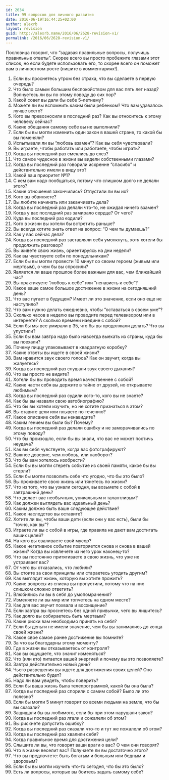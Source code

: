 ```yaml
---
id: 2634
title: 99 вопросов для личного развития
date: 2016-06-19T16:44:25+02:00
author: alexrb
layout: revision
guid: http://alexrb.name/2016/06/2628-revision-v1/
permalink: /2016/06/2628-revision-v1/
---
```

Пословица говорит, что &#8220;задавая правильные вопросы, получишь правильные ответы&#8221;. Скорее всего вы просто пробежите глазами этот список, но если будете использовать его, то скорее всего он поможет вам в личностном росте (пишите в комментариях!).<!--more-->

  1. Если вы проснетесь утром без страха, что вы сделаете в первую очередь?
  2. Что было самым большим беспокойством для вас пять лет назад? Волнуетесь ли вы по этому поводу до сих пор?
  3. Какой совет вы дали бы себе 5-летнему?
  4. Можете ли вы вспомнить каким были ребенком? Что вам удавалось лучше всего?
  5. Кого вы превозносили в последний раз? Как вы относитесь к этому человеку сейчас?
  6. Какие обещания самому себе вы не выполнили?
  7. Если бы вы могли изменить один закон в вашей стране, то какой бы вы поменяли?
  8. Испытывали ли вы &#8220;любовь взамен&#8221;? Как вы себя чувствовали?
  9. Вы играете, чтобы работать или работаете, чтобы играть?
 10. Когда вы последний раз смеялись до слез?
 11. Что самое чудесное в жизни вы видели собственными глазами?
 12. Когда вы последний раз говорили искренне &#8220;спасибо&#8221; и действительно имели в виду это?
 13. Какой ваш приоритет №1?
 14. С кем вам надо пообщаться, потому что слишком долго не делали этого?
 15. Какие отношения закончились? Отпустили ли вы их?
 16. Кого вы обвиняете?
 17. Вы любите начинать или заканчивать дела?
 18. Когда вы последний раз делали что-то, не ожидая ничего взамен?
 19. Когда у вас последний раз замирало сердце? От чего?
 20. Куда вы последний раз ездили?
 21. Кого в жизни вы хотели бы встретить раньше?
 22. Вы всегда хотите знать ответ на вопрос: &#8220;О чем ты думаешь?&#8221;
 23. Как у вас сейчас дела?
 24. Когда вы последний раз заставляли себя умолкнуть, хотя хотели бы продолжить разговор?
 25. Вы живете свою жизнь, ориентируясь на дни недели?
 26. Как вы чувствуете себя по понедельникам?
 27. Если бы вы могли провести 10 минут со своим героем (живым или мертвым), о чем бы вы спросили?
 28. Является ли ваше прошлое более важным для вас, чем ближайший час?
 29. Вы практикуете &#8220;любовь к себе&#8221; или &#8220;ненависть к себе&#8221;?
 30. Какое ваше самое большое достижение в жизни на сегодняшний день?
 31. Что вас пугает в будущем? Имеет ли это значение, если оно еще не наступило?
 32. Что вам нужно делать ежедневно, чтобы &#8220;оставаться в своем уме&#8221;?
 33. Сколько часов в неделю вы проводите перед телевизором или в интернете? А сколько времени наедине с собой?
 34. Если бы мы все умирали в 35, что бы вы продолжали делать? Что вы упустили?
 35. Если бы вам завтра надо было навсегда выехать из страны, куда бы вы поехали?
 36. Почему пиццу упаковывают в квадратную коробку?
 37. Какие ответы вы ищете в своей жизни?
 38. Вам нравится звук своего голоса? Как он звучит, когда вы жалуетесь?
 39. Когда вы последний раз слушали звук своего дыхания?
 40. Что вы просто не видите?
 41. Хотели бы вы проводить время качественнее с собой?
 42. Какие части себя вы держите в тайне от друзей, но открываете любимым?
 43. Когда вы последний раз судили кого-то, кого вы не знаете?
 44. Как бы вы назвали свою автобиографию?
 45. Что бы вы хотели изучить, но не хотите признаться в этом?
 46. Вы ставите цели или плывете по течению?
 47. Какое описание себя вы ненавидите?
 48. Каким гением вы были бы? Почему?
 49. Когда вы последний раз делали ошибку и не заморачивались по этому поводу?
 50. Что бы произошло, если бы вы знали, что вас не может постичь неудача?
 51. Как вы себя чувствуете, когда вас фотографируют?
 52. Важнее доверие, чем любовь, или наоборот?
 53. Что бы вам хотелось изобрести?
 54. Если бы вы могли стереть событие из своей памяти, какое бы вы стерли?
 55. Если бы могли позволить себе что угодно, что бы это было?
 56. Вы проживаете свою жизнь или тянетесь по жизни?
 57. Что из того, что вы узнали сегодня, вы возьмете с собой в завтрашний день?
 58. Что делает вас необычным, уникальным и талантливым?
 59. Как должен выглядеть вас идеальный день?
 60. Каким должно быть ваше следующее действие?
 61. Какое наследство вы оставите?
 62. Хотите ли вы, чтобы ваши дети (если они у вас есть), были бы &#8220;точно, как вы&#8221;?
 63. Играете ли вы с собой в игры, где правила не дают вам достигать ваших целей?
 64. На кого вы сваливаете свой мусор?
 65. Какое негативное событие повторяется снова и снова в вашей жизни? Когда вы извлечете из него урок наконец-то?
 66. Что вы постоянно притягиваете в свою жизнь, что уже не устраивает вас?
 67. От чего вы отказались, что любили?
 68. Вы стоите за свои принципы или стараетесь угодить другим?
 69. Как выглядит жизнь, которую вы хотите прожить?
 70. Какие вопросы из списка вы пропустили, потому что на них слишком сложно ответить?
 71. Влюбились ли вы в себя до умопомрачения?
 72. Изменяете ли вы мир или топчетесь на одном месте?
 73. Как для вас звучит похвала и восхищение?
 74. Если завтра вы проснетесь без одной привычки, чего вы лишитесь?
 75. Как долго вы собираетесь быть мертвым?
 76. Какие риски вам необходимо принять на себя?
 77. Если бы деньги не имели значение, чем бы вы занимались до конца своей жизни?
 78. Какое свое самое ранее достижение вы помните?
 79. За что вы благодарны этому моменту?
 80. Где в жизни вы отказываетесь от контроля?
 81. Как вы ощущаете, что значит изменяться?
 82. Что (или кто) питается вашей энергией и почему вы это позволяете?
 83. Завтра действительно новый день?
 84. Чьего разрешения вы ждете для достижения своих целей? Оно действительно будет?
 85. Надо ли вам увидеть, чтобы поверить?
 86. Если бы ваша жизнь была телепрограммой, какой бы она была?
 87. Когда вы последний раз спорили с самим собой? Было ли это полезно?
 88. Если бы могли 5 минут говорит со всеми людьми на земле, что бы вы сказали?
 89. Защищали бы вы любимого, если бы при этом нарушали закон?
 90. Когда вы последний раз лгали и сожалели об этом?
 91. Вы рискнете допустить ошибку?
 92. Когда вы последний раз сказали что-то и тут же пожалели об этом?
 93. Когда вы последний раз хвалили себя?
 94. Когда правильное время для достижения цели?
 95. Слышите ли вы, что говорят ваши враги о вас? О чем они говорят?
 96. Что в жизни веселит вас? Получаете ли вы достаточно этого?
 97. Что вы предпочтете: быть богатым и больным или бедным и здоровым?
 98. Если бы вы могли изучить что-то сегодня, что бы это было?
 99. Есть ли вопросы, которые вы боитесь задать самому себе?